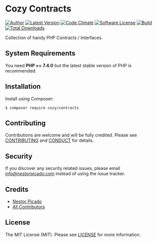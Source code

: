 Cozy Contracts
============

[![Author](http://img.shields.io/badge/author-@npicado-blue.svg)](https://github.com/npicado)
[![Latest Version](https://img.shields.io/github/release/cozyphp/contracts.svg)](https://github.com/cozyphp/contracts/releases)
[![Code Climate](https://codeclimate.com/github/cozyphp/contracts/badges/gpa.svg)](https://codeclimate.com/github/cozyphp/contracts)
[![Software License](https://img.shields.io/badge/license-MIT-blue.svg)](LICENSE)
[![Build](https://github.com/cozyphp/contracts/workflows/build/badge.svg)](https://github.com/cozyphp/contracts/actions?query=workflow%3A%22build%22)
[![Total Downloads](https://img.shields.io/packagist/dt/cozy/contracts.svg)](https://packagist.org/packages/cozy/contracts)

Collection of handy PHP Contracts / Interfaces.

System Requirements
-------

You need **PHP >= 7.4.0** but the latest stable version of PHP is recommended.

Installation
-------

Install using Composer:

```
$ composer require cozy/contracts
```

Contributing
-------

Contributions are welcome and will be fully credited. Please see [CONTRIBUTING](.github/CONTRIBUTING.md) and [CONDUCT](CONDUCT.md) for details.

Security
-------

If you discover any security related issues, please email info@nestorpicado.com instead of using the issue tracker.

Credits
-------

- [Nestor Picado](https://github.com/npicado)
- [All Contributors](https://github.com/thephpleague/period/graphs/contributors)

License
-------

The MIT License (MIT). Please see [LICENSE](LICENSE) for more information.
